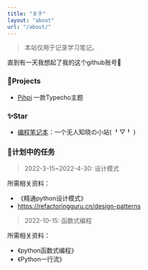 ```yaml
---
title: "关于"
layout: "about"
url: "/about/"
---
```


> 本站仅用于记录学习笔记。

直到有一天我想起了我的这个github账号🤔

### 🚀Projects

 - [Pihpi](https://github.com/javabullshit/pihpi) 一款Typecho主题

### ✨Star
 - [编程笔记本](https://javabullshit.github.io)：一个无人知晓の小站( ╹▽╹ )

### 📖计划中的任务

> 2022-3-15~2022-4-30: 设计模式

所需相关资料：
 - 《精通python设计模式》
 - https://refactoringguru.cn/design-patterns

> 2022-10-15: 函数式编程

所需相关资料：
 - 《python函数式编程》
 - 《Python一行流》
